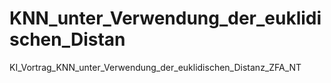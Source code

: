 # KNN_unter_Verwendung_der_euklidischen_Distan
KI_Vortrag_KNN_unter_Verwendung_der_euklidischen_Distanz_ZFA_NT
